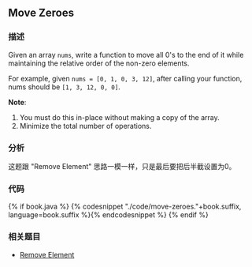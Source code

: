 ## Move Zeroes

### 描述

Given an array `nums`, write a function to move all 0's to the end of it while maintaining the relative order of the non-zero elements.

For example, given `nums = [0, 1, 0, 3, 12]`, after calling your function, nums should be `[1, 3, 12, 0, 0]`.

**Note**:

1. You must do this in-place without making a copy of the array.
1. Minimize the total number of operations.


### 分析

这题跟 "Remove Element" 思路一模一样，只是最后要把后半截设置为0。

### 代码

{% if book.java %}
{% codesnippet "./code/move-zeroes."+book.suffix, language=book.suffix %}{% endcodesnippet %}
{% endif %}


### 相关题目

* [Remove Element](remove-element.md)

